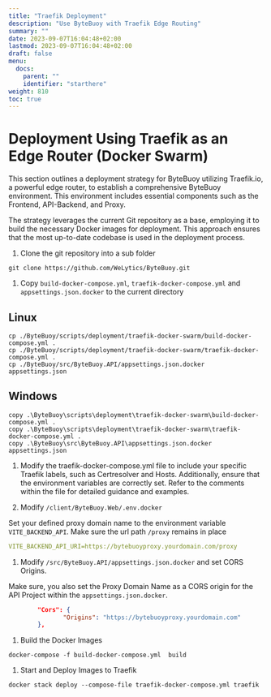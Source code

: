 ```yaml
---
title: "Traefik Deployment"
description: "Use ByteBuoy with Traefik Edge Routing"
summary: ""
date: 2023-09-07T16:04:48+02:00
lastmod: 2023-09-07T16:04:48+02:00
draft: false
menu:
  docs:
    parent: ""
    identifier: "starthere"
weight: 810
toc: true
---
```


# Deployment Using Traefik as an Edge Router (Docker Swarm)

This section outlines a deployment strategy for ByteBuoy utilizing Traefik.io, a powerful edge router, to establish a comprehensive ByteBuoy environment. This environment includes essential components such as the Frontend, API-Backend, and Proxy.

The strategy leverages the current Git repository as a base, employing it to build the necessary Docker images for deployment. This approach ensures that the most up-to-date codebase is used in the deployment process. 

1) Clone the git repository into a sub folder

`git clone https://github.com/WeLytics/ByteBuoy.git`


1) Copy `build-docker-compose.yml`, `traefik-docker-compose.yml` and `appsettings.json.docker` to the current directory

## Linux
```
cp ./ByteBuoy/scripts/deployment/traefik-docker-swarm/build-docker-compose.yml .
cp ./ByteBuoy/scripts/deployment/traefik-docker-swarm/traefik-docker-compose.yml .
cp ./ByteBuoy/src/ByteBuoy.API/appsettings.json.docker appsettings.json
```


## Windows
```
copy .\ByteBuoy\scripts\deployment\traefik-docker-swarm\build-docker-compose.yml .
copy .\ByteBuoy\scripts\deployment\traefik-docker-swarm\traefik-docker-compose.yml .
copy .\ByteBuoy\src\ByteBuoy.API\appsettings.json.docker appsettings.json
```

1) Modify the traefik-docker-compose.yml file to include your specific Traefik labels, such as Certresolver and Hosts. Additionally, ensure that the environment variables are correctly set. Refer to the comments within the file for detailed guidance and examples.

1) Modify `/client/ByteBuoy.Web/.env.docker`

Set your defined proxy domain name to the environment variable `VITE_BACKEND_API`. Make sure the url path `/proxy` remains in place

```yaml
VITE_BACKEND_API_URI=https://bytebuoyproxy.yourdomain.com/proxy
```

1) Modify `/src/ByteBuoy.API/appsettings.json.docker` and set CORS Origins.

Make sure, you also set the Proxy Domain Name as a CORS origin for the API Project within the `appsettings.json.docker`.

```json
        "Cors": {
               "Origins": "https://bytebuoyproxy.yourdomain.com"
        },

```


1) Build the Docker Images

`docker-compose -f build-docker-compose.yml  build`

1) Start and Deploy Images to Traefik

`docker stack deploy --compose-file traefik-docker-compose.yml traefik`